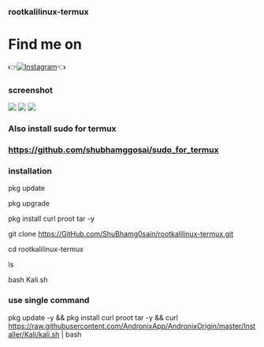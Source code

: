 ### rootkalilinux-termux

# Find me on 
👉[![Instagram](https://img.shields.io/badge/INSTAGRAM-FOLLOW-red?style=for-the-badge&logo=instagram)](https://www.instagram.com/shubham_g0sain/)👈

### screenshot

![ ](https://github.com/shubhamggosai/rootkalilinux-termux/blob/master/Screenshot/Screenshot_20200916_164237.jpg)
![ ](https://github.com/shubhamggosai/rootkalilinux-termux/blob/master/Screenshot/Screenshot_20200916_165257.jpg)
![ ](https://github.com/shubhamggosai/rootkalilinux-termux/blob/master/Screenshot/Screenshot_20200916_170706.jpg)

### Also install sudo for termux

### https://github.com/shubhamggosai/sudo_for_termux


### installation
 pkg update

 pkg upgrade

 pkg install curl proot tar -y

 git clone https://GitHub.com/ShuBhamg0sain/rootkalilinux-termux.git
 
 cd rootkalilinux-termux
 
 ls

 bash Kali.sh
 
### use single command

 pkg update -y && pkg install curl proot tar -y && curl https://raw.githubusercontent.com/AndronixApp/AndronixOrigin/master/Installer/Kali/kali.sh | bash
